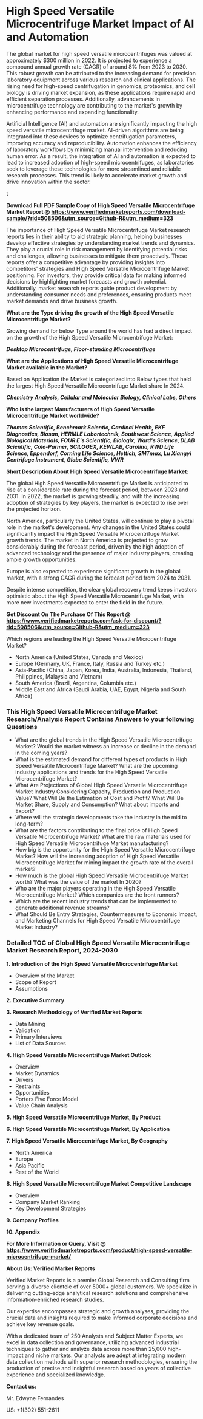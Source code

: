 <meta name="title" content="Global  High Speed Versatile Microcentrifuge Market Impact of AI and Automation"><meta name="description" content="  The global market for high speed versatile microcentrifuges was valued at approximately $300 million in 2022. It is projected to experience a compound annual growth "><meta name="title" content=" High Speed Versatile Microcentrifuge Market Size, Share, Scope, Trends, Growth, Opportunities, Analysis, Forecast"> <h1>High Speed Versatile Microcentrifuge Market Impact of AI and Automation</h1> <p>The global market for high speed versatile microcentrifuges was valued at approximately $300 million in 2022. It is projected to experience a compound annual growth rate (CAGR) of around 8% from 2023 to 2030. This robust growth can be attributed to the increasing demand for precision laboratory equipment across various research and clinical applications. The rising need for high-speed centrifugation in genomics, proteomics, and cell biology is driving market expansion, as these applications require rapid and efficient separation processes. Additionally, advancements in microcentrifuge technology are contributing to the market's growth by enhancing performance and expanding functionality.</p> <p>Artificial Intelligence (AI) and automation are significantly impacting the high speed versatile microcentrifuge market. AI-driven algorithms are being integrated into these devices to optimize centrifugation parameters, improving accuracy and reproducibility. Automation enhances the efficiency of laboratory workflows by minimizing manual intervention and reducing human error. As a result, the integration of AI and automation is expected to lead to increased adoption of high-speed microcentrifuges, as laboratories seek to leverage these technologies for more streamlined and reliable research processes. This trend is likely to accelerate market growth and drive innovation within the sector.</p> t</p><p id="" class=""><strong>Download Full PDF Sample Copy of High Speed Versatile Microcentrifuge Market Report @ <a href="https://www.verifiedmarketreports.com/download-sample/?rid=508506&utm_source=Github-R&utm_medium=323" target="_blank">https://www.verifiedmarketreports.com/download-sample/?rid=508506&utm_source=Github-R&utm_medium=323</a></strong></p><p>The importance of&nbsp;High Speed Versatile Microcentrifuge Market research reports lies in their ability to aid strategic planning, helping businesses develop effective strategies by understanding market trends and dynamics. They play a crucial role in risk management by identifying potential risks and challenges, allowing businesses to mitigate them proactively. These reports offer a competitive advantage by providing insights into competitors' strategies and High Speed Versatile Microcentrifuge Market positioning. For investors, they provide critical data for making informed decisions by highlighting market forecasts and growth potential. Additionally, market research reports guide product development by understanding consumer needs and preferences, ensuring products meet market demands and drive business growth.</p><p><strong>What are the&nbsp;Type driving the growth of the High Speed Versatile Microcentrifuge Market?</strong></p><p id="" class="">Growing demand for below Type around the world has had a direct impact on the growth of the High Speed Versatile Microcentrifuge Market:</p><em><strong>Desktop Microcentrifuge, Floor-standing Microcentrifuge</strong></em></p><strong>What are the&nbsp;Applications&nbsp;of High Speed Versatile Microcentrifuge Market available in the Market?</strong></p><p id="" class="">Based on Application the Market is categorized into Below types that held the largest High Speed Versatile Microcentrifuge Market share In 2024.</p><em><strong>Chemistry Analysis, Cellular and Molecular Biology, Clinical Labs, Others</strong></em></p><strong>Who is the largest Manufacturers of High Speed Versatile Microcentrifuge Market worldwide?</strong></p><p><em><strong>Thomas Scientific, Benchmark Scientic, Cardinal Health, EKF Diagnostics, Biosan, HERMLE Labortechnik, Southwest Science, Applied Biological Materials, FOUR E's Scientific, Biologix, Ward's Science, DLAB Scientific, Cole-Parmer, SCILOGEX, KEWLAB, Carolina, RWD Life Science, Eppendorf, Corning Life Science, Hettich, SMTmax, Lu Xiangyi Centrifuge Instrument, Globe Scientific, VWR</strong></em></p><p id="" class=""><strong>Short Description About High Speed Versatile Microcentrifuge Market:</strong></p><p>The global High Speed Versatile Microcentrifuge Market is anticipated to rise at a considerable rate during the forecast period, between 2023 and 2031. In 2022, the market is growing steadily, and with the increasing adoption of strategies by key players, the market is expected to rise over the projected horizon.</p><p>North America, particularly the United States, will continue to play a pivotal role in the market's development. Any changes in the United States could significantly impact the High Speed Versatile Microcentrifuge Market growth trends. The market in North America is projected to grow considerably during the forecast period, driven by the high adoption of advanced technology and the presence of major industry players, creating ample growth opportunities.</p><p>Europe is also expected to experience significant growth in the global market, with a strong CAGR during the forecast period from 2024 to 2031.</p><p>Despite intense competition, the clear global recovery trend keeps investors optimistic about the High Speed Versatile Microcentrifuge Market, with more new investments expected to enter the field in the future.</p><p id="" class=""><strong>Get Discount On The Purchase Of This Report @ <a href="https://www.verifiedmarketreports.com/ask-for-discount/?rid=508506&utm_source=Github-R&utm_medium=323" target="_blank">https://www.verifiedmarketreports.com/ask-for-discount/?rid=508506&utm_source=Github-R&utm_medium=323</a></strong></p>Which regions are leading the High Speed Versatile Microcentrifuge Market?</p><ul><li>North America (United States, Canada and Mexico)</li><li>Europe (Germany, UK, France, Italy, Russia and Turkey etc.)</li><li>Asia-Pacific (China, Japan, Korea, India, Australia, Indonesia, Thailand, Philippines, Malaysia and Vietnam)</li><li>South America (Brazil, Argentina, Columbia etc.)</li><li>Middle East and Africa (Saudi Arabia, UAE, Egypt, Nigeria and South Africa)</li></ul><h3 id="" class="">This High Speed Versatile Microcentrifuge Market Research/Analysis Report Contains Answers to your following Questions</h3><ul><li>What are the global trends in the High Speed Versatile Microcentrifuge Market? Would the market witness an increase or decline in the demand in the coming years?</li><li>What is the estimated demand for different types of products in High Speed Versatile Microcentrifuge Market? What are the upcoming industry applications and trends for the High Speed Versatile Microcentrifuge Market?</li><li>What Are Projections of Global High Speed Versatile Microcentrifuge Market Industry Considering Capacity, Production and Production Value? What Will Be the Estimation of Cost and Profit? What Will Be Market Share, Supply and Consumption? What about imports and Export?</li><li>Where will the strategic developments take the industry in the mid to long-term?</li><li>What are the factors contributing to the final price of High Speed Versatile Microcentrifuge Market? What are the raw materials used for High Speed Versatile Microcentrifuge Market manufacturing?</li><li>How big is the opportunity for the High Speed Versatile Microcentrifuge Market? How will the increasing adoption of High Speed Versatile Microcentrifuge Market for mining impact the growth rate of the overall market?</li><li>How much is the global High Speed Versatile Microcentrifuge Market worth? What was the value of the market In 2020?</li><li>Who are the major players operating in the High Speed Versatile Microcentrifuge Market? Which companies are the front runners?</li><li>Which are the recent industry trends that can be implemented to generate additional revenue streams?</li><li>What Should Be Entry Strategies, Countermeasures to Economic Impact, and Marketing Channels for High Speed Versatile Microcentrifuge Market Industry?</li></ul><h3 id="" class="">Detailed TOC of Global High Speed Versatile Microcentrifuge Market Research Report, 2024-2030</h3><p id="" class=""><strong>1. Introduction of the High Speed Versatile Microcentrifuge Market</strong></p><ul><li>Overview of the Market</li><li>Scope of Report</li><li>Assumptions</li></ul><p id="" class=""><strong>2. Executive Summary</strong></p><p id="" class=""><strong>3. Research Methodology of Verified Market Reports</strong></p><ul><li>Data Mining</li><li>Validation</li><li>Primary Interviews</li><li>List of Data Sources</li></ul><p id="" class=""><strong>4. High Speed Versatile Microcentrifuge Market Outlook</strong></p><ul><li>Overview</li><li>Market Dynamics</li><li>Drivers</li><li>Restraints</li><li>Opportunities</li><li>Porters Five Force Model</li><li>Value Chain Analysis</li></ul><p id="" class=""><strong>5. High Speed Versatile Microcentrifuge Market, By Product</strong></p><p id="" class=""><strong>6. High Speed Versatile Microcentrifuge Market, By Application</strong></p><p id="" class=""><strong>7. High Speed Versatile Microcentrifuge Market, By Geography</strong></p><ul><li>North America</li><li>Europe</li><li>Asia Pacific</li><li>Rest of the World</li></ul><p id="" class=""><strong>8. High Speed Versatile Microcentrifuge Market Competitive Landscape</strong></p><ul><li>Overview</li><li>Company Market Ranking</li><li>Key Development Strategies</li></ul><p id="" class=""><strong>9. Company Profiles</strong></p><p id="" class=""><strong>10. Appendix</strong></p><p id="" class=""><strong>For More Information or Query, Visit @ <a href="https://www.verifiedmarketreports.com/product/high-speed-versatile-microcentrifuge-market/" target="_blank">https://www.verifiedmarketreports.com/product/high-speed-versatile-microcentrifuge-market/</a></strong></p><p id="" class=""><strong>About Us: Verified Market Reports</strong></p><p id="" class="">Verified Market Reports is a premier Global Research and Consulting firm serving a diverse clientele of over 5000+ global customers. We specialize in delivering cutting-edge analytical research solutions and comprehensive information-enriched research studies.</p><p id="" class="">Our expertise encompasses strategic and growth analyses, providing the crucial data and insights required to make informed corporate decisions and achieve key revenue goals.</p><p id="" class="">With a dedicated team of 250 Analysts and Subject Matter Experts, we excel in data collection and governance, utilizing advanced industrial techniques to gather and analyze data across more than 25,000 high-impact and niche markets. Our analysts are adept at integrating modern data collection methods with superior research methodologies, ensuring the production of precise and insightful research based on years of collective experience and specialized knowledge.</p><p id="" class=""><strong>Contact us:</strong></p><p id="" class="">Mr. Edwyne Fernandes</p><p id="" class="">US: +1(302) 551-2611</p>